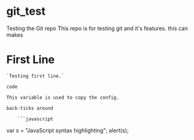 # git_test
Testing the Git repo
This repo is for testing git and it's features. 
this can makes
# First Line
    `Testing first line.`

`code`
    
    This variable is used to copy the config.
    
`back-ticks around`

        ```javascript
var s = "JavaScript syntax highlighting";
alert(s);
```
